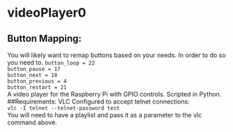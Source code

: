 # videoPlayer0
## Button Mapping:
You will  likely want to remap buttons based on your needs. In order to do so you need to.
	`button_loop = 22`</br>
	`button_pause = 17`</br>
	`button_next = 18`</br>
	`button_previous = 4`</br>
	`button_restart = 21`</br>
 A video player for the Raspberry Pi with GPIO controls. Scripted in Python. 
##Requirements:
 VLC Configured to accept telnet connections:</br>
 `vlc -I telnet --telnet-password test`</br>
 You will need to have a playlist and pass it as a parameter to the vlc command above.
